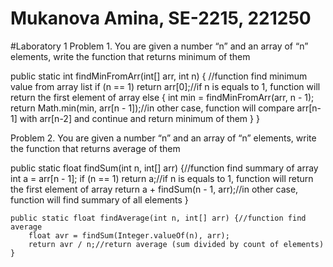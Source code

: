 # Mukanova Amina, SE-2215, 221250
#Laboratory 1
Problem 1.
You are given a number “n” and an array of “n” elements,
write the function that returns minimum of them

public static int findMinFromArr(int[] arr, int n) { //function find minimum value from array list
        if (n == 1)
            return arr[0];//if n is equals to 1, function will return the first element of array
        else {
            int min = findMinFromArr(arr, n - 1);
            return Math.min(min, arr[n - 1]);//in other case, function will compare arr[n-1] with arr[n-2] and continue and return minimum of them
        }
    }
    
Problem 2.
You are given a number “n” and an array of “n” elements,
write the function that returns average of them

public static float findSum(int n, int[] arr) {//function find summary of array
        int a = arr[n - 1];
        if (n == 1)
            return a;//if n is equals to 1, function will return the first element of array
        return a + findSum(n - 1, arr);//in other case, function will find summary of all elements
    }

    public static float findAverage(int n, int[] arr) {//function find average
        float avr = findSum(Integer.valueOf(n), arr);
        return avr / n;//return average (sum divided by count of elements)
    }

